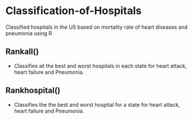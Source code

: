 # Classification-of-Hospitals
Classified hospitals in the US based on mortality rate of heart diseases and pneumonia using R 
## Rankall()
 - Classifies all the best and worst hospitals in each state for heart attack, heart failure and Pneumonia.  
## Rankhospital()
- Classifies the the best and worst hospital for a state for heart attack, heart failure and Pneumonia.
